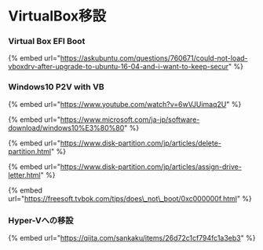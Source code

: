 # VirtualBox移設



### Virtual Box EFI Boot

{% embed url="https://askubuntu.com/questions/760671/could-not-load-vboxdrv-after-upgrade-to-ubuntu-16-04-and-i-want-to-keep-secur" %}





### Windows10 P2V with VB

{% embed url="https://www.youtube.com/watch?v=6wVJUimaq2U" %}

{% embed url="https://www.microsoft.com/ja-jp/software-download/windows10%E3%80%80" %}

{% embed url="https://www.disk-partition.com/jp/articles/delete-partition.html" %}

{% embed url="https://www.disk-partition.com/jp/articles/assign-drive-letter.html" %}

{% embed url="https://freesoft.tvbok.com/tips/does\_not\_boot/0xc000000f.html" %}



### Hyper-Vへの移設

{% embed url="https://qiita.com/sankaku/items/26d72c1cf794fc1a3eb3" %}





